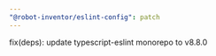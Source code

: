 ```yaml
---
"@robot-inventor/eslint-config": patch
---
```


fix(deps): update typescript-eslint monorepo to v8.8.0
